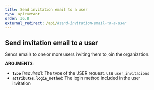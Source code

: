 ```yaml
---
title: Send invitation email to a user
type: apicontent
order: 36.8
external_redirect: /api/#send-invitation-email-to-a-user
---
```


## Send invitation email to a user

Sends emails to one or more users inviting them to join the organization.

**ARGUMENTS**:

* **`type`** [*required*]: The type of the USER request, use `user_invitations`
* **`attributes.login_method`**: The login method included in the user invitation.
